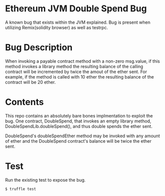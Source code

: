 # Ethereum JVM Double Spend Bug
A known bug that exists within the JVM explained.  Bug is present when utilizing Remix(solidity browser) as well as testrpc.

# Bug Description
When invoking a payable contract method with a non-zero msg.value, if this method invokes a library method the resulting balance of the calling contract will be incremented by twice the amout of the ether sent.
For example, if the method is called with 10 ether the resulting balance of the contract will be 20 ether.

# Contents
This repo contains an absolutely bare bones implmentation to exploit the bug.  One contract, DoubleSpend, that invokes an empty library method, DoubleSpendLib.doubleSpend(), and thus double spends the ether sent.

DoubleSpend's doubleSpendEther method may be invoked with any amount of ether and the DoubleSpend contract's balance will be twice the ether sent.

# Test
Run the existing test to expose the bug.
```
$ truffle test
```
